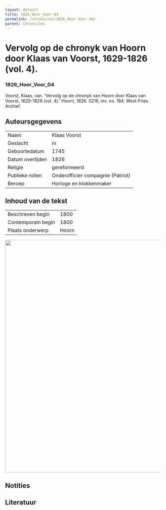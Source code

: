 ```yaml
---
layout: default
title: 1826_Hoor_Voor_04
permalink: /chronicles/1826_Hoor_Voor_04/
parent: Chronicles
--- 
```



# Vervolg op de chronyk van Hoorn door Klaas van Voorst, 1629-1826 (vol. 4). 

### 1826_Hoor_Voor_04 

Voorst, Klaas, van. ‘Vervolg op de chronyk van Hoorn door Klaas van Voorst, 1629-1826 (vol. 4).’ Hoorn, 1826. 0216, inv. no. 184. West-Fries Archief. 

## Auteursgegevens 

| | | 
| --------------- | --------------- | 
| Naam | Klaas Voorst | 
| Geslacht | m | 
| Geboortedatum | 1745 | 
| Datum overlijden | 1826 | 
| Religie | gereformeerd | 
| Publieke rollen | Onderofficier compagnie (Patriot) | 
| Beroep | Horloge en klokkenmaker  | 

## Inhoud van de tekst 

| | | 
| --------------- | --------------- | 
| Beschreven begin | 1800 | 
| Contemporain begin | 1800 | 
| Plaats onderwerp | Hoorn | 

[<img src="..\..\barplots_chronicles\1826_Hoor_Voor_04.jpg" width="750"/>](..\..\barplots_chronicles\1826_Hoor_Voor_04.jpg) 

## Notities 

## Literatuur 

